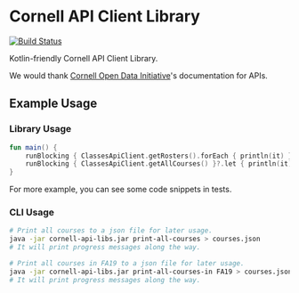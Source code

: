 # Cornell API Client Library

[![Build Status](https://github.com/cornell-dti/cornell-api-libs/workflows/CI/badge.svg)](https://github.com/cornell-dti/cornell-api-libs/actions)

Kotlin-friendly Cornell API Client Library.

We would thank [Cornell Open Data Initiative](https://github.com/cornell-data)'s
documentation for APIs.

## Example Usage

### Library Usage

```kotlin
fun main() {
    runBlocking { ClassesApiClient.getRosters().forEach { println(it) } }
    runBlocking { ClassesApiClient.getAllCourses() }?.let { println(it) }
}
```

For more example, you can see some code snippets in tests.

### CLI Usage

```bash
# Print all courses to a json file for later usage.
java -jar cornell-api-libs.jar print-all-courses > courses.json
# It will print progress messages along the way.
```

```bash
# Print all courses in FA19 to a json file for later usage.
java -jar cornell-api-libs.jar print-all-courses-in FA19 > courses.json
# It will print progress messages along the way.
```
